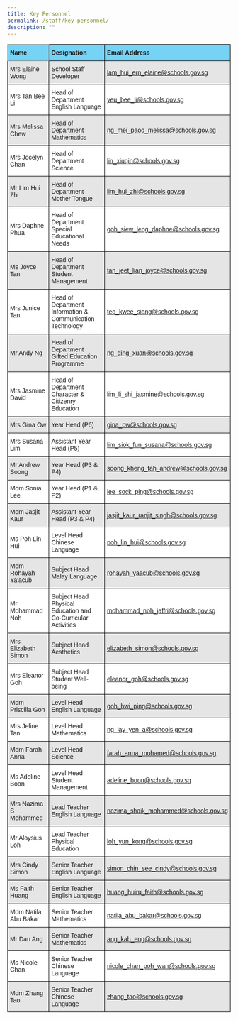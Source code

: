 ```yaml
---
title: Key Personnel
permalink: /staff/key-personnel/
description: ""
---
```

<style type="text/css">
.tg  {border-collapse:collapse;border-spacing:0;}
.tg td{border-color:black;border-style:solid;border-width:1px;font-family:Arial, sans-serif;font-size:14px;
  overflow:hidden;padding:10px 5px;word-break:normal;}
.tg th{border-color:black;border-style:solid;border-width:1px;font-family:Arial, sans-serif;font-size:14px;
  font-weight:normal;overflow:hidden;padding:10px 5px;word-break:normal;}
.tg .tg-7buh{background-color:#75D3F5;font-weight:bold;text-align:left;vertical-align:middle}
.tg .tg-z6iq{background-color:#75D3F5;border-color:inherit;font-weight:bold;text-align:left;vertical-align:middle}
.tg .tg-faf8{background-color:#E5E5E5;text-align:left;vertical-align:middle}
.tg .tg-zr06{background-color:#FFF;text-align:left;vertical-align:middle}
</style>
<table class="tg">
<thead>
  <tr>
    <th class="tg-z6iq"><span style="font-weight:700">Name</span></th>
    <th class="tg-7buh"><span style="font-weight:700">Designation</span></th>
    <th class="tg-7buh"><span style="font-weight:700">Email Address</span></th>
  </tr>
</thead>
<tbody>
  <tr>
    <td class="tg-faf8">Mrs Elaine Wong</td>
    <td class="tg-faf8">School Staff Developer</td>
    <td class="tg-faf8"><a href="mailto:lam_hui_ern_elaine@schools.gov.sg">lam_hui_ern_elaine@schools.gov.sg</a></td>
  </tr>
  <tr>
    <td class="tg-zr06">Mrs Tan Bee Li</td>
    <td class="tg-zr06">Head of Department<br>English Language</td>
    <td class="tg-zr06"><a href="mailto:yeu_bee_li@schools.gov.sg">yeu_bee_li@schools.gov.sg</a></td>
  </tr>
  <tr>
    <td class="tg-faf8">Mrs Melissa Chew</td>
    <td class="tg-faf8">Head of Department<br>Mathematics</td>
    <td class="tg-faf8"><a href="mailto:ng_mei_paoo_melissa@schools.gov.sg">ng_mei_paoo_melissa@schools.gov.sg</a></td>
  </tr>
  <tr>
    <td class="tg-zr06">Mrs Jocelyn Chan</td>
    <td class="tg-zr06">Head of Department<br>Science</td>
    <td class="tg-zr06"><a href="mailto:lin_xiuqin@schools.gov.sg">lin_xiuqin@schools.gov.sg</a></td>
  </tr>
  <tr>
    <td class="tg-faf8">Mr Lim Hui Zhi</td>
    <td class="tg-faf8">Head of Department<br>Mother Tongue</td>
    <td class="tg-faf8"><a href="mailto:lim_hui_zhi@schools.gov.sg">lim_hui_zhi@schools.gov.sg</a></td>
  </tr>
  <tr>
    <td class="tg-zr06">Mrs Daphne Phua</td>
    <td class="tg-zr06">Head of Department<br>Special Educational Needs</td>
    <td class="tg-zr06"><a href="mailto:goh_siew_leng_daphne@schools.gov.sg">goh_siew_leng_daphne@schools.gov.sg</a></td>
  </tr>
  <tr>
    <td class="tg-faf8">Ms Joyce Tan</td>
    <td class="tg-faf8">Head of Department<br>Student Management</td>
    <td class="tg-faf8"><a href="mailto:tan_jeet_lian_joyce@schools.gov.sg">tan_jeet_lian_joyce@schools.gov.sg</a></td>
  </tr>
  <tr>
    <td class="tg-zr06">Mrs Junice Tan</td>
    <td class="tg-zr06">Head of Department<br>Information &amp; Communication Technology</td>
    <td class="tg-zr06"><a href="mailto:teo_kwee_siang@schools.gov.sg">teo_kwee_siang@schools.gov.sg</a></td>
  </tr>
  <tr>
    <td class="tg-faf8">Mr Andy Ng</td>
    <td class="tg-faf8">Head of Department<br>Gifted Education Programme</td>
    <td class="tg-faf8"><a href="mailto:ng_ding_xuan@schools.gov.sg">ng_ding_xuan@schools.gov.sg</a></td>
  </tr>
  <tr>
    <td class="tg-zr06">Mrs Jasmine David<br></td>
    <td class="tg-zr06">Head of Department<br>Character &amp; Citizenry Education</td>
    <td class="tg-zr06"><a href="mailto:lim_li_shi_jasmine@schools.gov.sg">lim_li_shi_jasmine@schools.gov.sg</a></td>
  </tr>
  <tr>
    <td class="tg-faf8">Mrs Gina Ow</td>
    <td class="tg-faf8">Year Head (P6)</td>
    <td class="tg-faf8"><a href="mailto:gina_ow@schools.gov.sg">gina_ow@schools.gov.sg</a></td>
  </tr>
  <tr>
    <td class="tg-zr06"> Mrs Susana Lim</td>
    <td class="tg-zr06">Assistant Year Head (P5)  </td>
    <td class="tg-zr06"> <a href="mailto:lim_siok_fun_susana@schools.gov.sg">lim_siok_fun_susana@schools.gov.sg</a></td>
  </tr>
  <tr>
    <td class="tg-faf8">Mr Andrew Soong</td>
    <td class="tg-faf8">Year Head (P3 &amp; P4)</td>
    <td class="tg-faf8"><a href="mailto:soong_kheng_fah_andrew@schools.gov.sg">soong_kheng_fah_andrew@schools.gov.sg</a></td>
  </tr>
  <tr>
    <td class="tg-zr06">Mdm Sonia Lee</td>
    <td class="tg-zr06">Year Head (P1 &amp; P2)</td>
    <td class="tg-zr06"><a href="mailto:lee_sock_ping@schools.gov.sg">lee_sock_ping@schools.gov.sg</a></td>
  </tr>
  <tr>
    <td class="tg-faf8">Mdm Jasjit Kaur</td>
    <td class="tg-faf8">Assistant Year Head (P3 &amp; P4)</td>
    <td class="tg-faf8"><a href="mailto:jasjit_kaur_ranjit_singh@schools.gov.sg">jasjit_kaur_ranjit_singh@schools.gov.sg</a></td>
  </tr>
  <tr>
    <td class="tg-zr06">Ms Poh Lin Hui</td>
    <td class="tg-zr06">Level Head<br>Chinese Language</td>
    <td class="tg-zr06"><a href="mailto:poh_lin_hui@schools.gov.sg">poh_lin_hui@schools.gov.sg</a></td>
  </tr>
  <tr>
    <td class="tg-faf8">Mdm Rohayah Ya'acub</td>
    <td class="tg-faf8">Subject Head<br>Malay Language</td>
    <td class="tg-faf8"><a href="mailto:rohayah_yaacub@schools.gov.sg">rohayah_yaacub@schools.gov.sg</a></td>
  </tr>
  <tr>
    <td class="tg-zr06">Mr Mohammad Noh</td>
    <td class="tg-zr06">Subject Head<br>Physical Education and Co-Curricular Activities</td>
    <td class="tg-zr06"><a href="mailto:mohammad_noh_jaffri@schools.gov.sg">mohammad_noh_jaffri@schools.gov.sg</a></td>
  </tr>
  <tr>
    <td class="tg-faf8">Mrs Elizabeth Simon</td>
    <td class="tg-faf8">Subject Head<br>Aesthetics</td>
    <td class="tg-faf8"><a href="mailto:elizabeth_simon@schools.gov.sg">elizabeth_simon@schools.gov.sg</a></td>
  </tr>
  <tr>
    <td class="tg-zr06">Mrs Eleanor Goh</td>
    <td class="tg-zr06">Subject Head<br>Student Well-being</td>
    <td class="tg-zr06"><a href="mailto:eleanor_goh@schools.gov.sg">eleanor_goh@schools.gov.sg</a></td>
  </tr>
  <tr>
    <td class="tg-faf8">Mdm Priscilla Goh</td>
    <td class="tg-faf8">Level Head<br>English Language</td>
    <td class="tg-faf8"><a href="mailto:goh_hwi_ping@schools.gov.sg">goh_hwi_ping@schools.gov.sg</a></td>
  </tr>
  <tr>
    <td class="tg-zr06">Mrs Jeline Tan</td>
    <td class="tg-zr06">Level Head<br>Mathematics</td>
    <td class="tg-zr06"><a href="mailto:ng_lay_yen_a@schools.gov.sg">ng_lay_yen_a@schools.gov.sg</a><br></td>
  </tr>
  <tr>
    <td class="tg-faf8">Mdm Farah Anna </td>
    <td class="tg-faf8">Level Head<br>Science</td>
    <td class="tg-faf8"><a href="mailto:farah_anna_mohamed@schools.gov.sg">farah_anna_mohamed@schools.gov.sg</a></td>
  </tr>
  <tr>
    <td class="tg-zr06">Ms Adeline Boon</td>
    <td class="tg-zr06">Level Head<br>Student Management</td>
    <td class="tg-zr06"><a href="mailto:adeline_boon@schools.gov.sg">adeline_boon@schools.gov.sg</a></td>
  </tr>
  <tr>
    <td class="tg-faf8">Mrs Nazima S Mohammed</td>
    <td class="tg-faf8">Lead Teacher<br>English Language</td>
    <td class="tg-faf8"><a href="mailto:nazima_shaik_mohammed@schools.gov.sg">nazima_shaik_mohammed@schools.gov.sg</a></td>
  </tr>
  <tr>
    <td class="tg-zr06">Mr Aloysius Loh</td>
    <td class="tg-zr06">Lead Teacher<br>Physical Education<br></td>
    <td class="tg-zr06"><a href="mailto:loh_yun_kong@schools.gov.sg">loh_yun_kong@schools.gov.sg</a></td>
  </tr>
  <tr>
    <td class="tg-faf8">Mrs Cindy Simon</td>
    <td class="tg-faf8">Senior Teacher<br>English Language</td>
    <td class="tg-faf8"><a href="mailto:simon_chin_see_cindy@schools.gov.sg">simon_chin_see_cindy@schools.gov.sg</a></td>
  </tr>
	<tr>
    <td class="tg-faf8">Ms Faith Huang</td>
    <td class="tg-faf8">Senior Teacher<br>English Language</td>
    <td class="tg-faf8"><a href="mailto: huang\_huiru\_faith@schools.gov.sg"> huang_huiru_faith@schools.gov.sg</a></td>
  </tr>
  <tr>
    <td class="tg-zr06">Mdm Natila Abu Bakar<br></td>
    <td class="tg-zr06">Senior Teacher<br>Mathematics</td>
    <td class="tg-zr06"><a href="mailto:natila_abu_bakar@schools.gov.sg">natila_abu_bakar@schools.gov.sg</a></td>
  </tr>
  <tr>
    <td class="tg-faf8">Mr Dan Ang</td>
    <td class="tg-faf8">Senior Teacher<br>Mathematics</td>
    <td class="tg-faf8"><a href="mailto:ang_kah_eng@schools.gov.sg">ang_kah_eng@schools.gov.sg</a></td>
  </tr>
  <tr>
    <td class="tg-zr06">Ms Nicole Chan</td>
    <td class="tg-zr06">Senior Teacher<br>Chinese Language</td>
    <td class="tg-zr06"><a href="mailto:nicole_chan_poh_wan@schools.gov.sg">nicole_chan_poh_wan@schools.gov.sg</a></td>
  </tr>
  <tr>
    <td class="tg-faf8">Mdm Zhang Tao</td>
    <td class="tg-faf8">Senior Teacher<br>Chinese Language</td>
    <td class="tg-faf8"><a href="mailto:zhang_tao@schools.gov.sg">zhang_tao@schools.gov.sg</a></td>
  </tr>
</tbody>
</table>